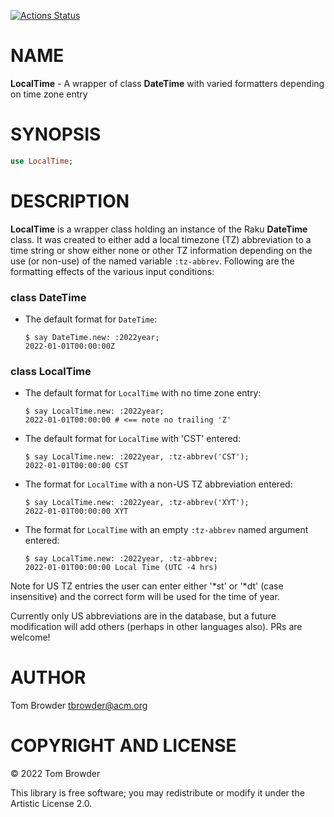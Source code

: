 [![Actions Status](https://github.com/tbrowder/LocalTime/actions/workflows/test.yml/badge.svg)](https://github.com/tbrowder/LocalTime/actions)

NAME
====

**LocalTime** - A wrapper of class **DateTime** with varied formatters depending on time zone entry

SYNOPSIS
========

```raku
use LocalTime;
```

DESCRIPTION
===========

**LocalTime** is a wrapper class holding an instance of the Raku **DateTime** class. It was created to either add a local timezone (TZ) abbreviation to a time string or show either none or other TZ information depending on the use (or non-use) of the named variable `:tz-abbrev`. Following are the formatting effects of the various input conditions:

### class DateTime

  * The default format for `DateTime`:

        $ say DateTime.new: :2022year;
        2022-01-01T00:00:00Z

### class LocalTime

  * The default format for `LocalTime` with no time zone entry:

        $ say LocalTime.new: :2022year;
        2022-01-01T00:00:00 # <== note no trailing 'Z'

  * The default format for `LocalTime` with 'CST' entered:

        $ say LocalTime.new: :2022year, :tz-abbrev('CST');
        2022-01-01T00:00:00 CST

  * The format for `LocalTime` with a non-US TZ abbreviation entered:

        $ say LocalTime.new: :2022year, :tz-abbrev('XYT');
        2022-01-01T00:00:00 XYT

  * The format for `LocalTime` with an empty `:tz-abbrev` named argument entered:

        $ say LocalTime.new: :2022year, :tz-abbrev;
        2022-01-01T00:00:00 Local Time (UTC -4 hrs)

Note for US TZ entries the user can enter either '*st' or '*dt' (case insensitive) and the correct form will be used for the time of year.

Currently only US abbreviations are in the database, but a future modification will add others (perhaps in other languages also). PRs are welcome!

AUTHOR
======

Tom Browder <tbrowder@acm.org>

COPYRIGHT AND LICENSE
=====================

© 2022 Tom Browder

This library is free software; you may redistribute or modify it under the Artistic License 2.0.


